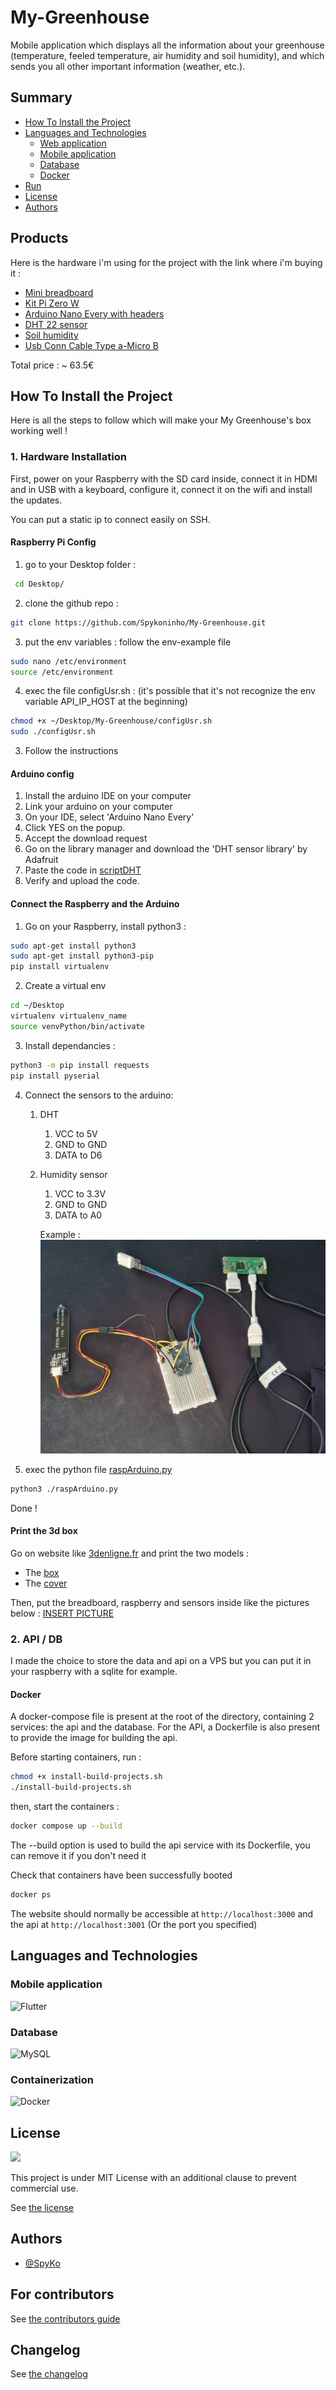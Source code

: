 # My-Greenhouse
Mobile application which displays all the information about your greenhouse (temperature, feeled temperature, air humidity and soil humidity), and which sends you all other important information (weather, etc.).

## Summary
- [How To Install the Project](#how-to-install-the-project)
- [Languages and Technologies](#languages-and-technologies)
   - [Web application](#Web-application)
   - [Mobile application](#Mobile-application)
   - [Database](#database)
   - [Docker](#docker)
- [Run](#run)
- [License](#license)
- [Authors](#authors)

## Products
Here is the hardware i'm using for the project with the link where i'm buying it :
- [Mini breadboard](https://fr.aliexpress.com/item/32614008350.html?spm=a2g0o.productlist.0.0.5dd7wwSAwwSAc0&mp=1&gatewayAdapt=glo2fra#nav-specification)
- [Kit Pi Zero W](https://www.kubii.com/fr/kits-nano-ordinateurs/2077-kit-pi-zero-w-kubii-3272496009509.html)
- [Arduino Nano Every with headers](https://store.arduino.cc/en-fr/products/arduino-nano-every-with-headers)
- [DHT 22 sensor](https://fr.aliexpress.com/item/1005005545184001.html?spm=a2g0o.productlist.main.9.7d1dszNGszNGfj&algo_pvid=09bab774-abe0-45ee-97b6-eded12b93e16&utparam-url=scene%3Asearch%7Cquery_from%3A)
- [Soil humidity](https://fr.aliexpress.com/item/1005004634714711.html?spm=a2g0o.productlist.main.11.78ff7dc2bByJCn&algo_pvid=4061f8f3-bbaf-43a1-b214-98e3392f1209&utparam-url=scene%3Asearch%7Cquery_from%3A)
- [Usb Conn Cable Type a-Micro B](https://www.amazon.fr/gp/product/B0093LID6K/ref=ewc_pr_img_1?smid=A1X6FK5RDHNB96&psc=1)

Total price : ~ 63.5€ 

## How To Install the Project
Here is all the steps to follow which will make your My Greenhouse's box working well !

### 1. Hardware Installation
First, power on your Raspberry with the SD card inside, connect it in HDMI and in USB with a keyboard, configure it, connect it on the wifi and install the updates.

You can put a static ip to connect easily on SSH.
#### Raspberry Pi Config
1. go to your Desktop folder : 
```bash
 cd Desktop/ 
 ```
2. clone the github repo :
```bash
git clone https://github.com/Spykoninho/My-Greenhouse.git
```
3. put the env variables : follow the env-example file
```bash
sudo nano /etc/environment
source /etc/environment
```
4. exec the file configUsr.sh : (it's possible that it's not recognize the env variable API_IP_HOST at the beginning)
```bash
chmod +x ~/Desktop/My-Greenhouse/configUsr.sh
sudo ./configUsr.sh
```
   3. Follow the instructions

#### Arduino config
1. Install the arduino IDE on your computer
2. Link your arduino on your computer
3. On your IDE, select 'Arduino Nano Every'
4. Click YES on the popup.
5. Accept the download request
6. Go on the library manager and download the 'DHT sensor library' by Adafruit
7. Paste the code in [scriptDHT](/scriptDHT.ino)
8. Verify and upload the code.

#### Connect the Raspberry and the Arduino
1. Go on your Raspberry, install python3 : 
```bash
sudo apt-get install python3
sudo apt-get install python3-pip
pip install virtualenv
```
2. Create a virtual env
```bash
cd ~/Desktop
virtualenv virtualenv_name
source venvPython/bin/activate
```
3. Install dependancies :
```bash
python3 -m pip install requests
pip install pyserial
```
4. Connect the sensors to the arduino:
   1. DHT
      1. VCC to 5V
      2. GND to GND
      3. DATA to D6
   2. Humidity sensor
      1. VCC to 3.3V
      2. GND to GND
      3. DATA to A0
 
      Example : 
![alt](./image_sensor_connection.jpg)
5. exec the python file [raspArduino.py](./raspArduino.py)
```bash
python3 ./raspArduino.py
```
Done !

#### Print the 3d box
Go on website like [3denligne.fr](https://3denligne.fr/) and print the two models : 
- The [box](./mg_boite.stl)
- The [cover](./mg_couvercle.stl)

Then, put the breadboard, raspberry and sensors inside like the pictures below : 
[INSERT PICTURE]()
### 2. API / DB
I made the choice to store the data and api on a VPS but you can put it in your raspberry with a sqlite for example.

#### Docker
A docker-compose file is present at the root of the directory, containing 2 services: the api and the database. For the API, a Dockerfile is also present to provide the image for building the api.

Before starting containers, run : 
```bash
chmod +x install-build-projects.sh
./install-build-projects.sh
```
then, start the containers : 

```bash
docker compose up --build
```
The --build option is used to build the api service with its Dockerfile, you can remove it if you don't need it

Check that containers have been successfully booted

```bash
docker ps
```

The website should normally be accessible at `http://localhost:3000` and the api at `http://localhost:3001`
(Or the port you specified)

## Languages and Technologies

### Mobile application
![Flutter](https://img.shields.io/badge/Flutter-%2302569B.svg?style=for-the-badge&logo=Flutter&logoColor=white)

### Database 
![MySQL](https://img.shields.io/badge/mysql-4479A1.svg?style=for-the-badge&logo=mysql&logoColor=white)

### Containerization
![Docker](https://img.shields.io/badge/docker-%230db7ed.svg?style=for-the-badge&logo=docker&logoColor=white)

## License

<img src="https://img.shields.io/github/license/Ileriayo/markdown-badges?style=for-the-badge">

This project is under MIT License with an additional clause to prevent commercial use.

See [the license](./.github/LICENSE)

## Authors

- <a href="https://github.com/Spykoninho">@SpyKo</a>

## For contributors
See [the contributors guide](./.github/CONTRIBUTING.md)

## Changelog
See [the changelog](./.github/CHANGELOG.md)
